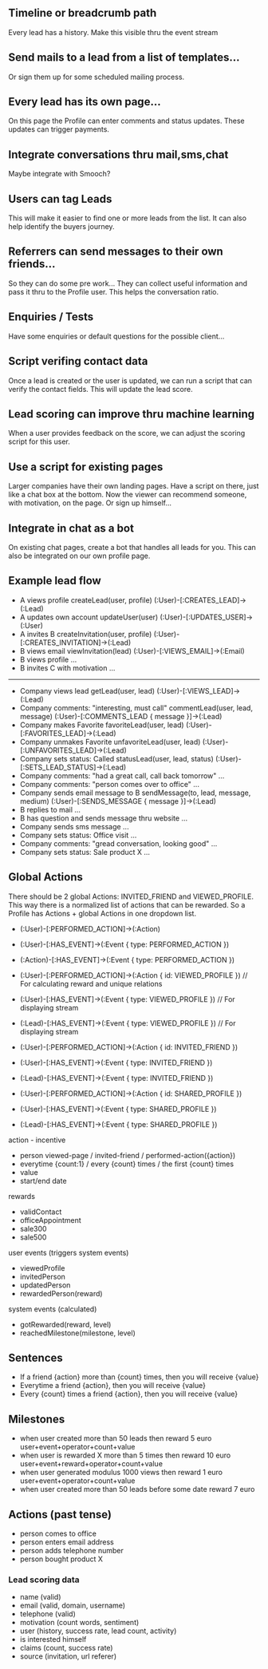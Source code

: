 

## Timeline or breadcrumb path
Every lead has a history.
Make this visible thru the event stream

## Send mails to a lead from a list of templates...
Or sign them up for some scheduled mailing process.

## Every lead has its own page...
On this page the Profile can enter comments and status updates.
These updates can trigger payments.

## Integrate conversations thru mail,sms,chat
Maybe integrate with Smooch?

## Users can tag Leads
This will make it easier to find one or more leads from the list.
It can also help identify the buyers journey.

## Referrers can send messages to their own friends...
So they can do some pre work...
They can collect useful information and pass it thru to the Profile user.
This helps the conversation ratio.

## Enquiries / Tests
Have some enquiries or default questions for the possible client...

## Script verifing contact data
Once a lead is created or the user is updated, we can run a script
that can verify the contact fields. This will update the lead score.

## Lead scoring can improve thru machine learning
When a user provides feedback on the score, we can adjust the
scoring script for this user.

## Use a script for existing pages
Larger companies have their own landing pages.
Have a script on there, just like a chat box at the bottom.
Now the viewer can recommend someone, with motivation, on the page.
Or sign up himself...

## Integrate in chat as a bot
On existing chat pages, create a bot that handles all leads for you.
This can also be integrated on our own profile page.

## Example lead flow
- A views profile                                             createLead(user, profile)              (:User)-[:CREATES_LEAD]->(:Lead)
- A updates own account                                       updateUser(user)                       (:User)-[:UPDATES_USER]->(:User)
- A invites B                                                 createInvitation(user, profile)        (:User)-[:CREATES_INVITATION]->(:Lead)
- B views email                                               viewInvitation(lead)                   (:User)-[:VIEWS_EMAIL]->(:Email)
- B views profile                                             ...                                      
- B invites C with motivation                                 ...                                 
----------------------------------
- Company views lead                                          getLead(user, lead)                    (:User)-[:VIEWS_LEAD]->(:Lead)
- Company comments: "interesting, must call"                  commentLead(user, lead, message)       (:User)-[:COMMENTS_LEAD { message }]->(:Lead)
- Company makes Favorite                                      favoriteLead(user, lead)               (:User)-[:FAVORITES_LEAD]->(:Lead)
- Company unmakes Favorite                                    unfavoriteLead(user, lead)             (:User)-[:UNFAVORITES_LEAD]->(:Lead)
- Company sets status: Called                                 statusLead(user, lead, status)         (:User)-[:SETS_LEAD_STATUS]->(:Lead)
- Company comments: "had a great call, call back tomorrow"    ...                               
- Company comments: "person comes over to office"             ...                                  
- Company sends email message to B                            sendMessage(to, lead, message, medium) (:User)-[:SENDS_MESSAGE { message }]->(:Lead)
- B replies to mail                                           ...
- B has question and sends message thru website               ...
- Company sends sms message                                   ...
- Company sets status: Office visit                           ...
- Company comments: "gread conversation, looking good"        ...
- Company sets status: Sale product X                         ...


## Global Actions
There should be 2 global Actions: INVITED_FRIEND and VIEWED_PROFILE.
This way there is a normalized list of actions that can be rewarded.
So a Profile has Actions + global Actions in one dropdown list.

- (:User)-[:PERFORMED_ACTION]->(:Action)
- (:User)-[:HAS_EVENT]->(:Event { type: PERFORMED_ACTION })
- (:Action)-[:HAS_EVENT]->(:Event { type: PERFORMED_ACTION })

- (:User)-[:PERFORMED_ACTION]->(:Action { id: VIEWED_PROFILE })                 // For calculating reward and unique relations
- (:User)-[:HAS_EVENT]->(:Event { type: VIEWED_PROFILE })                       // For displaying stream
- (:Lead)-[:HAS_EVENT]->(:Event { type: VIEWED_PROFILE })                       // For displaying stream

- (:User)-[:PERFORMED_ACTION]->(:Action { id: INVITED_FRIEND })
- (:User)-[:HAS_EVENT]->(:Event { type: INVITED_FRIEND })
- (:Lead)-[:HAS_EVENT]->(:Event { type: INVITED_FRIEND })

- (:User)-[:PERFORMED_ACTION]->(:Action { id: SHARED_PROFILE })
- (:User)-[:HAS_EVENT]->(:Event { type: SHARED_PROFILE })
- (:Lead)-[:HAS_EVENT]->(:Event { type: SHARED_PROFILE })


action - incentive
- person viewed-page / invited-friend / performed-action({action})
- everytime {count:1} / every {count} times / the first {count} times
- value
- start/end date


rewards
- validContact
- officeAppointment
- sale300
- sale500

user events (triggers system events)
- viewedProfile
- invitedPerson
- updatedPerson
- rewardedPerson(reward)

system events (calculated)
- gotRewarded(reward, level)
- reachedMilestone(milestone, level)

## Sentences
- If a friend {action} more than {count} times, then you will receive {value}
- Everytime a friend {action}, then you will receive {value}
- Every {count} times a friend {action}, then you will receive {value}

## Milestones
- when user created more than 50 leads then reward 5 euro               user+event+operator+count+value
- when user is rewarded X more than 5 times then reward 10 euro         user+event+reward+operator+count+value
- when user generated modulus 1000 views then reward 1 euro             user+event+operator+count+value
- when user created more than 50 leads before some date reward 7 euro   

## Actions (past tense)
- person comes to office
- person enters email address
- person adds telephone number
- person bought product X





### Lead scoring data
- name (valid)
- email (valid, domain, username)
- telephone (valid)
- motivation (count words, sentiment)
- user (history, success rate, lead count, activity)
- is interested himself
- claims (count, success rate)
- source (invitation, url referer)
